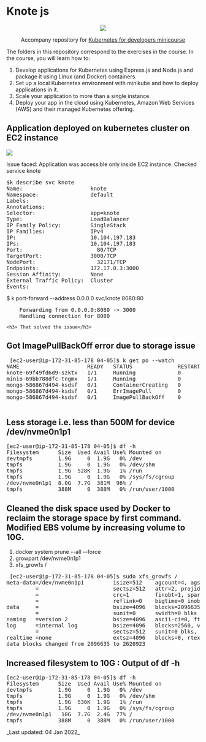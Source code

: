 # Knote js

<div align="center">
    <a href="https://learnk8s.io/"><img src="https://avatars.githubusercontent.com/u/31817372?s=200&v=4" /></a>
    <p>Accompany repository for <a href="https://learnk8s.io/kubernetes-for-developers">Kubernetes for developers minicourse</a></p>
</div>

The folders in this repository correspond to the exercises in the course. In the course, you will learn how to:

1. Develop applications for Kubernetes using Express.js and Node.js and package it using Linux (and Docker) containers.
1. Set up a local Kubernetes environment with minikube and how to deploy applications in it.
1. Scale your application to more than a single instance.
1. Deploy your app in the cloud using Kubernetes, Amazon Web Services (AWS) and their managed Kubernetes offering.

<h2> Application deployed on kubernetes cluster on EC2 instance</h2>

<img src="https://shreyagorey.s3.ap-south-1.amazonaws.com/knote_app.JPG" />

Issue faced: Application was accessible only inside EC2 instance.  Checked service knote
<pre>
$k describe svc knote
Name:                     knote
Namespace:                default
Labels:                   <none>
Annotations:              <none>
Selector:                 app=knote
Type:                     LoadBalancer
IP Family Policy:         SingleStack
IP Families:              IPv4
IP:                       10.104.197.183
IPs:                      10.104.197.183
Port:                     <unset>  80/TCP
TargetPort:               3000/TCP
NodePort:                 <unset>  32171/TCP
Endpoints:                172.17.0.3:3000
Session Affinity:         None
External Traffic Policy:  Cluster
Events:                   <none>
</pre>
$ k port-forward --address 0.0.0.0 svc/knote 8080:80
<pre>    Forwarding from 0.0.0.0:8080 -> 3000
    Handling connection for 8080
</pre>
    <h3> That solved the issue</h3>
 <h2> Got ImagePullBackOff error due to storage issue </h2>
 <pre>
 [ec2-user@ip-172-31-85-178 04-05]$ k get po --watch
NAME                     READY   STATUS              RESTARTS   AGE
knote-69f49fd6d9-szktx   1/1     Running             0          13s
minio-69bb788dfc-tngmx   1/1     Running             0          13s
mongo-586867d494-ksdsf   0/1     ContainerCreating   0          13s
mongo-586867d494-ksdsf   0/1     ErrImagePull        0          21s
mongo-586867d494-ksdsf   0/1     ImagePullBackOff    0          34s
    </pre>
<h2> Less storage i.e. less than 500M for device /dev/nvme0n1p1</h2>

<pre>
[ec2-user@ip-172-31-85-178 04-05]$ df -h
Filesystem      Size  Used Avail Use% Mounted on
devtmpfs        1.9G     0  1.9G   0% /dev
tmpfs           1.9G     0  1.9G   0% /dev/shm
tmpfs           1.9G  528K  1.9G   1% /run
tmpfs           1.9G     0  1.9G   0% /sys/fs/cgroup
/dev/nvme0n1p1  8.0G  7.7G  381M  96% /
tmpfs           388M     0  388M   0% /run/user/1000
</pre>
<h2> Cleaned the disk space used by Docker to reclaim the storage space by first command. Modified EBS volume by increasing volume to 10G.</h2>
<ol>
<li> docker system prune --all --force</li>
<li> growpart /dev/nvme0n1p1 </li>
<li> xfs_growfs / </li>
  </ol>
 <pre>
 [ec2-user@ip-172-31-85-178 04-05]$ sudo xfs_growfs /
meta-data=/dev/nvme0n1p1         isize=512    agcount=4, agsize=524159 blks
         =                       sectsz=512   attr=2, projid32bit=1
         =                       crc=1        finobt=1, sparse=0, rmapbt=0
         =                       reflink=0    bigtime=0 inobtcount=0
data     =                       bsize=4096   blocks=2096635, imaxpct=25
         =                       sunit=0      swidth=0 blks
naming   =version 2              bsize=4096   ascii-ci=0, ftype=1
log      =internal log           bsize=4096   blocks=2560, version=2
         =                       sectsz=512   sunit=0 blks, lazy-count=1
realtime =none                   extsz=4096   blocks=0, rtextents=0
data blocks changed from 2096635 to 2620923
</pre>
<h2> Increased filesystem to 10G : Output of df -h</h2>
<pre>
[ec2-user@ip-172-31-85-178 04-05]$ df -h
Filesystem      Size  Used Avail Use% Mounted on
devtmpfs        1.9G     0  1.9G   0% /dev
tmpfs           1.9G     0  1.9G   0% /dev/shm
tmpfs           1.9G  536K  1.9G   1% /run
tmpfs           1.9G     0  1.9G   0% /sys/fs/cgroup
/dev/nvme0n1p1   10G  7.7G  2.4G  77% /
tmpfs           388M     0  388M   0% /run/user/1000
</pre>
_Last updated: 04 Jan 2022_

